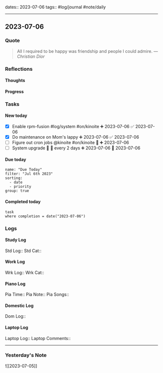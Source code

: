 dates:: 2023-07-06
tags:: #log/journal #note/daily 

---
## 2023-07-06

### Quote

> All I required to be happy was friendship and people I could admire.
> — <cite>Christian Dior</cite>


### Reflections

#### Thoughts

#### Progress

### Tasks

#### New today

- [x] Enable rpm-fusion #log/system #on/kinoite ➕ 2023-07-06 ✅ 2023-07-06
- [x] Do maintenance on Mom's lappy ➕ 2023-07-06 ✅ 2023-07-06
- [ ] Figure out cron jobs @kinoite #on/kinoite 🔼 ➕ 2023-07-06
- [ ] System upgrade 🔼 🔁 every 2 days ➕ 2023-07-06 🛫 2023-07-06

#### Due today

```todoist
name: "Due Today"
filter: "Jul 6th 2023"
sorting: 
  - date
  - priority
group: true
```

#### Completed today

```dataview
task
where completion = date("2023-07-06")
```


### Logs

#### Study Log
Std Log:: 
Std Cat:: 

#### Work Log
Wrk Log:: 
Wrk Cat:: 

#### Piano Log

Pia Time:: 
Pia Note:: 
Pia Songs:: 

#### Domestic Log

Dom Log:: 

#### Laptop Log

Laptop Log:: 
Laptop Comments::


---
### Yesterday's Note

![[2023-07-05]]


